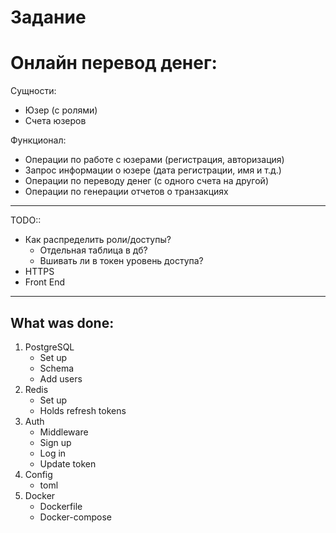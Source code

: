 # Задание
# Онлайн перевод денег:
Сущности:
- Юзер (с ролями)
- Счета юзеров

Функционал:
- Операции по работе с юзерами (регистрация, авторизация)
- Запрос информации о юзере (дата регистрации, имя и т.д.)
- Операции по переводу денег (с одного счета на другой)
- Операции по генерации отчетов о транзакциях

-----
TODO::
- Как распределить роли/доступы?
    - Отдельная таблица в дб?
    - Вшивать ли в токен уровень доступа?
- HTTPS
- Front End

-----

## What was done:

1. PostgreSQL
    - Set up
    - Schema
    - Add users
2. Redis
    - Set up
    - Holds refresh tokens
3. Auth
    - Middleware
    - Sign up
    - Log in
    - Update token
4. Config
    - toml
5. Docker
    - Dockerfile
    - Docker-compose